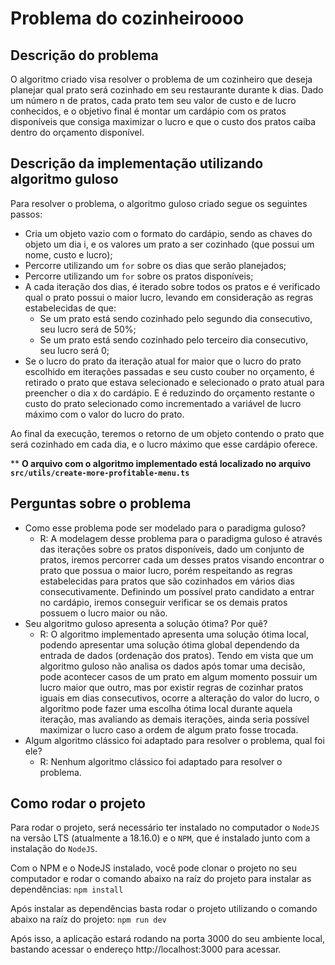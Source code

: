 # Problema do cozinheiroooo

## Descrição do problema
O algoritmo criado visa resolver o problema de um cozinheiro que deseja planejar
qual prato será cozinhado em seu restaurante durante k dias. Dado um número n de
pratos, cada prato tem seu valor de custo e de lucro conhecidos, e o objetivo
final é montar um cardápio com os pratos disponíveis que consiga maximizar o
lucro e que o custo dos pratos caiba dentro do orçamento disponível.

## Descrição da implementação utilizando algoritmo guloso
Para resolver o problema, o algoritmo guloso criado segue os seguintes passos:
- Cria um objeto vazio com o formato do cardápio, sendo as chaves do objeto um dia i,
e os valores um prato a ser cozinhado (que possui um nome, custo e lucro);
- Percorre utilizando um `for` sobre os dias que serão planejados;
- Percorre utilizando um `for` sobre os pratos disponíveis;
- A cada iteração dos dias, é iterado sobre todos os pratos e é verificado qual o prato
possui o maior lucro, levando em consideração as regras estabelecidas de que:
  - Se um prato está sendo cozinhado pelo segundo dia consecutivo, seu lucro será de 50%;
  - Se um prato está sendo cozinhado pelo terceiro dia consecutivo, seu lucro será 0;
- Se o lucro do prato da iteração atual for maior que o lucro do prato escolhido
em iterações passadas e seu custo couber no orçamento, é retirado o prato que estava selecionado e
selecionado o prato atual para preencher o dia x do cardápio. E é reduzindo do orçamento restante
o custo do prato selecionado como incrementado a variável de lucro máximo com o valor do lucro do prato.

Ao final da execução, teremos o retorno de um objeto contendo o prato que será cozinhado
em cada dia, e o lucro máximo que esse cardápio oferece.

** **O arquivo com o algoritmo implementado está localizado no arquivo `src/utils/create-more-profitable-menu.ts`**

## Perguntas sobre o problema
- Como esse problema pode ser modelado para o paradigma guloso?
  - R: A modelagem desse problema para o paradigma guloso é através das iterações sobre os pratos
disponíveis, dado um conjunto de pratos, iremos percorrer cada um desses pratos visando encontrar
o prato que possua o maior lucro, porém respeitando as regras estabelecidas para pratos que são
cozinhados em vários dias consecutivamente. Definindo um possível prato candidato a entrar no cardápio,
iremos conseguir verificar se os demais pratos possuem o lucro maior ou não.
- Seu algoritmo guloso apresenta a solução ótima? Por quê?
  - R: O algoritmo implementado apresenta uma solução ótima local, podendo apresentar uma solução ótima
global dependendo da entrada de dados (ordenação dos pratos). Tendo em vista que um algoritmo guloso
não analisa os dados após tomar uma decisão, pode acontecer casos de um prato em algum momento possuir
um lucro maior que outro, mas por existir regras de cozinhar pratos iguais em dias consecutivos, ocorre
a alteração do valor do lucro, o algoritmo pode fazer uma escolha ótima local durante aquela iteração, mas avaliando as demais iterações, ainda seria possível maximizar o lucro caso a ordem de algum
prato fosse trocada.
- Algum algoritmo clássico foi adaptado para resolver o problema, qual foi ele?
  - R: Nenhum algoritmo clássico foi adaptado para resolver o problema.

## Como rodar o projeto
Para rodar o projeto, será necessário ter instalado no computador o `NodeJS` na versão LTS (atualmente a 18.16.0) e o `NPM`, que é instalado junto com a instalação do `NodeJS`.

Com o NPM e o NodeJS instalado, você pode clonar o projeto no seu computador e rodar o comando abaixo na raíz do projeto para instalar as dependências:
`npm install`

Após instalar as dependências basta rodar o projeto utilizando o comando abaixo na raíz do projeto:
`npm run dev`

Após isso, a aplicação estará rodando na porta 3000 do seu ambiente local, bastando acessar o endereço http://localhost:3000 para acessar.
